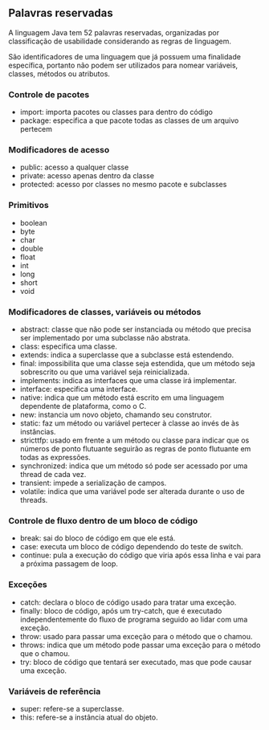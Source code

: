 ## Palavras reservadas

A linguagem Java tem 52 palavras reservadas, organizadas por classificação de usabilidade considerando as regras de linguagem.

São identificadores de uma linguagem que já possuem uma finalidade específica, portanto não podem ser utilizados para nomear variáveis, classes, métodos ou atributos.

### Controle de pacotes
 - import: importa pacotes ou classes para dentro do código
 - package: especifica a que pacote todas as classes de um arquivo pertecem

### Modificadores de acesso
 - public: acesso a qualquer classe
 - private: acesso apenas dentro da classe
 - protected: acesso por classes no mesmo pacote e subclasses

### Primitivos
 - boolean
 - byte
 - char
 - double
 - float
 - int
 - long
 - short
 - void

### Modificadores de classes, variáveis ou métodos
 - abstract: classe que não pode ser instanciada ou método que precisa ser implementado por uma subclasse não abstrata.
 - class: especifica uma classe.
 - extends: indica a superclasse que a subclasse está estendendo.
 - final: impossibilita que uma classe seja estendida, que um método seja sobrescrito ou que uma variável seja reinicializada.
 - implements: indica as interfaces que uma classe irá implementar.
 - interface: especifica uma interface.
 - native: indica que um método está escrito em uma linguagem dependente de plataforma, como o C.
 - new: instancia um novo objeto, chamando seu construtor.
 - static: faz um método ou variável pertecer à classe ao invés de às instâncias.
 - stricttfp: usado em frente a um método ou classe para indicar que os números de ponto flutuante seguirão as regras de ponto flutuante em todas as expressões.
 - synchronized: indica que um método só pode ser acessado por uma thread de cada vez.
 - transient: impede a serialização de campos.
 - volatile: indica que uma variável pode ser alterada durante o uso de threads.

### Controle de fluxo dentro de um bloco de código
 - break: sai do bloco de código em que ele está.
 - case: executa um bloco de código dependendo do teste de switch.
 - continue: pula a execução do código que viria após essa linha e vai para a próxima passagem de loop.

### Exceções
 - catch: declara o bloco de código usado para tratar uma exceção.
 - finally: bloco de código, após um try-catch, que é executado independentemente do fluxo de programa seguido ao lidar com uma exceção.
 - throw: usado para passar uma exceção para o método que o chamou.
 - throws: indica que um método pode passar uma exceção para o método que o chamou.
 - try: bloco de código que tentará ser executado, mas que pode causar uma exceção.

### Variáveis de referência
 - super: refere-se a superclasse.
 - this: refere-se a instância atual do objeto.